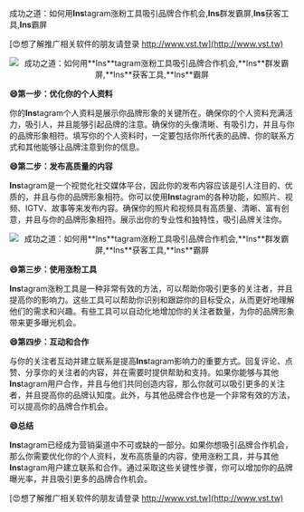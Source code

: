 成功之道：如何用**Ins**tagram涨粉工具吸引品牌合作机会,**Ins**群发霸屏,**Ins**获客工具,**Ins**霸屏

[😍想了解推广相关软件的朋友请登录 http://www.vst.tw](http://www.vst.tw)

 <center><img src="https://vst.tw/MP4/tuiguang/png/7.png" alt="成功之道：如何用**Ins**tagram涨粉工具吸引品牌合作机会,**Ins**群发霸屏,**Ins**获客工具,**Ins**霸屏"></center>

**😄第一步：优化你的个人资料**

你的**Ins**tagram个人资料是展示你品牌形象的关键所在。确保你的个人资料充满活力，吸引人，并且能够引起品牌的注意。确保你的头像清晰、有吸引力，并且与你的品牌形象相符。填写你的个人资料时，一定要包括你所代表的品牌、你的联系方式和其他能够让品牌注意到你的信息。

**😄第二步：发布高质量的内容**

**Ins**tagram是一个视觉化社交媒体平台，因此你的发布内容应该是引人注目的、优质的，并且与你的品牌形象相符。你可以使用**Ins**tagram的各种功能，如照片、视频、IGTV、故事等来发布内容。确保你的照片和视频具有高质量、清晰、富有创意，并且与你的品牌形象相符。展示出你的专业性和独特性，吸引品牌关注你。

 <center><img src="https://vst.tw/MP4/tuiguang/png/3.png" alt="成功之道：如何用**Ins**tagram涨粉工具吸引品牌合作机会,**Ins**群发霸屏,**Ins**获客工具,**Ins**霸屏"></center>

**😄第三步：使用涨粉工具**

**Ins**tagram涨粉工具是一种非常有效的方法，可以帮助你吸引更多的关注者，并且提高你的影响力。这些工具可以帮助你识别和跟踪你的目标受众，从而更好地理解他们的需求和兴趣。有些工具可以自动化地增加你的关注者数量，为你的品牌形象带来更多曝光机会。

**😄第四步：互动和合作**

与你的关注者互动并建立联系是提高**Ins**tagram影响力的重要方式。回复评论、点赞、分享你的关注者的内容，并在需要时提供帮助和支持。如果你能够与其他**Ins**tagram用户合作，并且与他们共同创造内容，那么你就可以吸引更多的关注者，并且提高你的品牌认知度。此外，与其他品牌合作也是一个非常有效的方法，可以提高你的品牌合作机会。

**😄总结**

**Ins**tagram已经成为营销渠道中不可或缺的一部分。如果你想吸引品牌合作机会，那么你需要优化你的个人资料，发布高质量的内容，使用涨粉工具，并与其他**Ins**tagram用户建立联系和合作。通过采取这些关键性步骤，你可以增加你的品牌曝光率，并且吸引更多的品牌合作机会。

[😍想了解推广相关软件的朋友请登录 http://www.vst.tw](http://www.vst.tw)



